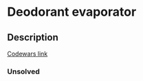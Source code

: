 # Deodorant evaporator
## Description
[Codewars link](https://www.codewars.com/kata/5506b230a11c0aeab3000c1f)

### Unsolved